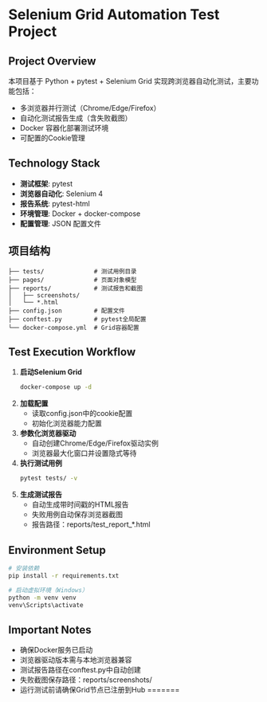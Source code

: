 # Selenium Grid Automation Test Project

## Project Overview
本项目基于 Python + pytest + Selenium Grid 实现跨浏览器自动化测试，主要功能包括：
- 多浏览器并行测试（Chrome/Edge/Firefox）
- 自动化测试报告生成（含失败截图）
- Docker 容器化部署测试环境
- 可配置的Cookie管理

## Technology Stack
- **测试框架**: pytest
- **浏览器自动化**: Selenium 4
- **报告系统**: pytest-html
- **环境管理**: Docker + docker-compose
- **配置管理**: JSON 配置文件

## 项目结构
```
├── tests/              # 测试用例目录
├── pages/              # 页面对象模型
├── reports/            # 测试报告和截图
│   ├── screenshots/
│   └── *.html
├── config.json         # 配置文件
├── conftest.py         # pytest全局配置
└── docker-compose.yml  # Grid容器配置
```

## Test Execution Workflow
1. **启动Selenium Grid**
   ```bash
   docker-compose up -d
   ```
2. **加载配置**
   - 读取config.json中的cookie配置
   - 初始化浏览器能力配置
3. **参数化浏览器驱动**
   - 自动创建Chrome/Edge/Firefox驱动实例
   - 浏览器最大化窗口并设置隐式等待
4. **执行测试用例**
   ```bash
   pytest tests/ -v
   ```
5. **生成测试报告**
   - 自动生成带时间戳的HTML报告
   - 失败用例自动保存浏览器截图
   - 报告路径：reports/test_report_*.html

## Environment Setup
```bash
# 安装依赖
pip install -r requirements.txt

# 启动虚拟环境（Windows）
python -m venv venv
venv\Scripts\activate
```

## Important Notes
- 确保Docker服务已启动
- 浏览器驱动版本需与本地浏览器兼容
- 测试报告路径在conftest.py中自动创建
- 失败截图保存路径：reports/screenshots/
- 运行测试前请确保Grid节点已注册到Hub
=======
